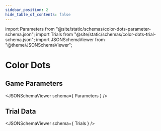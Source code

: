 ```yaml
---
sidebar_position: 2
hide_table_of_contents: false
---
```


import Parameters from "@site/static/schemas/color-dots-parameter-schema.json";
import Trials from "@site/static/schemas/color-dots-trial-schema.json";
import JSONSchemaViewer from "@theme/JSONSchemaViewer";

# Color Dots

## Game Parameters

<JSONSchemaViewer schema={ Parameters } />

## Trial Data

<JSONSchemaViewer schema={ Trials } />